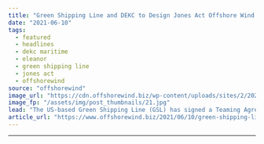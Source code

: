 ```yaml
---
title: "Green Shipping Line and DEKC to Design Jones Act Offshore Wind Vessels"
date: "2021-06-10"
tags: 
  - featured
  - headlines
  - dekc maritime
  - eleanor
  - green shipping line
  - jones act
  - offshorewind
source: "offshorewind"
image_url: "https://cdn.offshorewind.biz/wp-content/uploads/sites/2/2021/06/10113003/Green-Shipping-Line-and-DEKC-to-Design-Jones-Act-Offshore-Wind-Vessels.jpg"
image_fp: "/assets/img/post_thumbnails/21.jpg"
lead: "The US-based Green Shipping Line (GSL) has signed a Teaming Agreement with the Dutch"
article_url: "https://www.offshorewind.biz/2021/06/10/green-shipping-line-and-dekc-to-design-jones-act-offshore-wind-vessels/"
---
```


---
